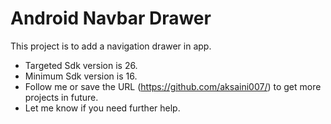 # Android Navbar Drawer
This project is to add a navigation drawer in app.
* Targeted Sdk version is 26.
* Minimum Sdk version is 16.
* Follow me or save the URL (https://github.com/aksaini007/) to get more projects in future.
* Let me know if you need further help.
